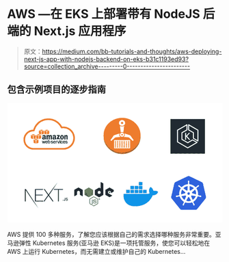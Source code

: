 # AWS —在 EKS 上部署带有 NodeJS 后端的 Next.js 应用程序

> 原文：<https://medium.com/bb-tutorials-and-thoughts/aws-deploying-next-js-app-with-nodejs-backend-on-eks-b31c1193ed93?source=collection_archive---------0----------------------->

## 包含示例项目的逐步指南

![](img/a221db9dffe75d0fb66f0a07921ee1c1.png)

AWS 提供 100 多种服务，了解您应该根据自己的需求选择哪种服务非常重要。亚马逊弹性 Kubernetes 服务(亚马逊 EKS)是一项托管服务，使您可以轻松地在 AWS 上运行 Kubernetes，而无需建立或维护自己的 Kubernetes…